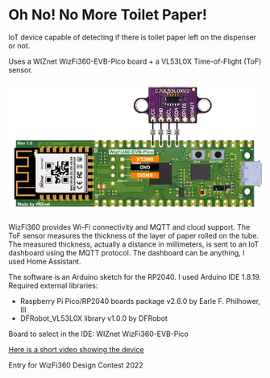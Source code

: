 # Oh No! No More Toilet Paper!

IoT device capable of detecting if there is toilet paper left on the dispenser or not.

Uses a WIZnet WizFi360-EVB-Pico board + a VL53L0X Time-of-Flight (ToF) sensor.

![](./no-more-toilet-paper-schematic.png)

WizFi360 provides Wi-Fi connectivity and MQTT and cloud support. The ToF sensor measures the thickness of the layer of paper rolled on the tube. The measured thickness, actually a distance in millimeters, is sent to an IoT dashboard using the MQTT protocol. The dashboard can be anything, I used Home Assistant.

The software is an Arduino sketch for the RP2040. I used Arduino IDE 1.8.19.
Required external libraries:
- Raspberry Pi Pico/RP2040 boards package v2.6.0 by Earle F. Philhower, III
- DFRobot_VL53L0X library v1.0.0 by DFRobot

Board to select in the IDE: WIZnet WizFi360-EVB-Pico

[Here is a short video showing the device](https://youtu.be/WaZvuO-cZuY)

Entry for WizFi360 Design Contest 2022

